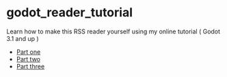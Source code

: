 # godot_reader_tutorial

Learn how to make this RSS reader yourself using my online tutorial ( Godot 3.1 and up ) 
* [Part one](https://andreww.xyz/tutorials/2019-02-25-creating-an-rss-reader-in-godot-part-1/)
* [Part two](https://andreww.xyz/tutorials/2019-03-05-creating-an-rss-reader-in-godot-part-2/)
* [Part three](https://andreww.xyz/tutorials/2019-03-17-creating-an-rss-reader-in-godot-part-3/) 

